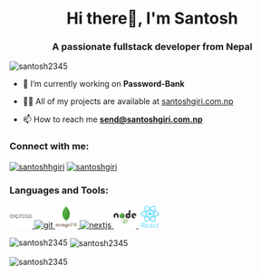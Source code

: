 <h1 align="center">Hi there👋, I'm Santosh</h1>
<h3 align="center">A passionate fullstack developer from Nepal</h3>

<p align="left"> <img src="https://komarev.com/ghpvc/?username=santosh2345&label=Profile%20views&color=0e75b6&style=flat" alt="santosh2345" /> </p>

- 🔭 I’m currently working on **Password-Bank**

- 👨‍💻 All of my projects are available at [santoshgiri.com.np](santoshgiri.com.np)

- 📫 How to reach me **send@santoshgiri.com.np**

<h3 align="left">Connect with me:</h3>
<p align="left">
<a href="https://twitter.com/santoshhgiri" target="blank"><img align="center" src="https://raw.githubusercontent.com/rahuldkjain/github-profile-readme-generator/master/src/images/icons/Social/twitter.svg" alt="santoshhgiri" height="30" width="40" /></a>
<a href="https://fb.com/santoshgiri" target="blank"><img align="center" src="https://raw.githubusercontent.com/rahuldkjain/github-profile-readme-generator/master/src/images/icons/Social/facebook.svg" alt="santoshgiri" height="30" width="40" /></a>
</p>

<h3 align="left">Languages and Tools:</h3>
<p align="left">   <a href="https://expressjs.com" target="_blank" rel="noreferrer"> <img src="https://raw.githubusercontent.com/devicons/devicon/master/icons/express/express-original-wordmark.svg" alt="express" width="40" height="40"/> </a> <a href="https://git-scm.com/" target="_blank" rel="noreferrer"> <img src="https://www.vectorlogo.zone/logos/git-scm/git-scm-icon.svg" alt="git" width="40" height="40"/> </a> <a href="https://www.mongodb.com/" target="_blank" rel="noreferrer"> <img src="https://raw.githubusercontent.com/devicons/devicon/master/icons/mongodb/mongodb-original-wordmark.svg" alt="mongodb" width="40" height="40"/> </a> <a href="https://nextjs.org/" target="_blank" rel="noreferrer"> <img src="https://cdn.worldvectorlogo.com/logos/nextjs-2.svg" alt="nextjs" width="40" height="40"/> </a> <a href="https://nodejs.org" target="_blank" rel="noreferrer"> <img src="https://raw.githubusercontent.com/devicons/devicon/master/icons/nodejs/nodejs-original-wordmark.svg" alt="nodejs" width="40" height="40"/> </a><a href="https://reactjs.org/" target="_blank" rel="noreferrer"> <img src="https://raw.githubusercontent.com/devicons/devicon/master/icons/react/react-original-wordmark.svg" alt="react" width="40" height="40"/> </a>  </p>

<p><img align="left" src="https://github-readme-stats.vercel.app/api/top-langs?username=santosh2345&show_icons=true&locale=en&layout=compact" alt="santosh2345" /></p>

<p>&nbsp;<img align="center" src="https://github-readme-stats.vercel.app/api?username=santosh2345&show_icons=true&locale=en" alt="santosh2345" /></p>

<p><img align="center" src="https://github-readme-streak-stats.herokuapp.com/?user=santosh2345&" alt="santosh2345" /></p>


